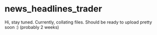 # news_headlines_trader
Hi, stay tuned. 
Currently, collating files. 
Should be ready to upload pretty soon :)
(probably 2 weeks)
